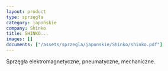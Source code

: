 ```yaml
---
layout: product
type: sprzęgła
category: japońskie
company: Shinko
title: SHINKO...
images: []
documents: ["/assets/sprzegla/japonskie/Shinko/shinko.pdf"]
---
```

Sprzęgła elektromagnetyczne, pneumatyczne, mechaniczne.
